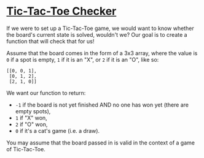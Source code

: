 # [Tic-Tac-Toe Checker](https://www.codewars.com/kata/tic-tac-toe-checker "https://www.codewars.com/kata/525caa5c1bf619d28c000335")

If we were to set up a Tic-Tac-Toe game, we would want to know whether the board's current state is
solved, wouldn't we? Our goal is to create a function that will check that for us!

Assume that the board comes in the form of a 3x3 array, where the value is `0` if a spot is
empty, `1` if it is an "X", or `2` if it is an "O", like so:

```
[[0, 0, 1],
 [0, 1, 2],
 [2, 1, 0]]
```

We want our function to return:

* `-1` if the board is not yet finished AND no one has won yet (there are empty spots),
* `1` if "X" won,
* `2` if "O" won,
* `0` if it's a cat's game (i.e. a draw).

You may assume that the board passed in is valid in the context of a game of Tic-Tac-Toe.